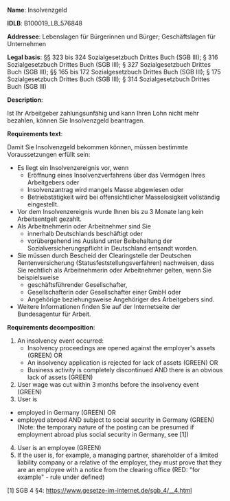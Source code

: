 <b>Name</b>: Insolvenzgeld

<b>IDLB</b>: B100019_LB_576848

<b>Addressee</b>: Lebenslagen für Bürgerinnen und Bürger; Geschäftslagen für Unternehmen

<b>Legal basis</b>: §§ 323 bis 324 Sozialgesetzbuch Drittes Buch (SGB III); § 316 Sozialgesetzbuch Drittes Buch (SGB III); § 327 Sozialgesetzbuch Drittes Buch (SGB III); §§ 165 bis 172 Sozialgesetzbuch Drittes Buch (SGB III); § 175 Sozialgesetzbuch Drittes Buch (SGB III); § 314 Sozialgesetzbuch Drittes Buch (SGB III)

<b>Description</b>: 

Ist Ihr Arbeitgeber zahlungsunfähig und kann Ihren Lohn nicht mehr bezahlen,
können Sie Insolvenzgeld beantragen.

<b>Requirements text</b>:

Damit Sie Insolvenzgeld bekommen können, müssen bestimmte Voraussetzungen
erfüllt sein:

  * Es liegt ein Insolvenzereignis vor, wenn
    * Eröffnung eines Insolvenzverfahrens über das Vermögen Ihres Arbeitgebers oder
    * Insolvenzantrag wird mangels Masse abgewiesen oder
    * Betriebstätigkeit wird bei offensichtlicher Masselosigkeit vollständig eingestellt.
  * Vor dem Insolvenzereignis wurde Ihnen bis zu 3 Monate lang kein Arbeitsentgelt gezahlt.
  * Als Arbeitnehmerin oder Arbeitnehmer sind Sie 
    * innerhalb Deutschlands beschäftigt oder
    * vorübergehend ins Ausland unter Beibehaltung der Sozialversicherungspflicht in Deutschland entsandt worden.
  * Sie müssen durch Bescheid der Clearingstelle der Deutschen Rentenversicherung (Statusfeststellungsverfahren) nachweisen, dass Sie rechtlich als Arbeitnehmerin oder Arbeitnehmer gelten, wenn Sie beispielsweise 
    * geschäftsführender Gesellschafter,
    * Gesellschafterin oder Gesellschafter einer GmbH oder
    * Angehörige beziehungsweise Angehöriger des Arbeitgebers sind.
  * Weitere Informationen finden Sie auf der Internetseite der Bundesagentur für Arbeit.

<b>Requirements decomposition</b>:

1. An insolvency event occurred:
	- Insolvency proceedings are opened against the employer's assets (GREEN) OR
	- An insolvency application is rejected for lack of assets (GREEN) OR
	- Business activity is completely discontinued AND there is an obvious lack of assets (GREEN)
2. User wage was cut within 3 months before the insolvency event (GREEN)
3. User is 
  - employed in Germany (GREEN) OR 
  - employed abroad AND subject to social security in Germany (GREEN) (Note: the temporary nature of the posting can be presumed if employment abroad plus social security in Germany, see [1])
4. User is an employee (GREEN)
5. If the user is, for example, a managing partner, shareholder of a limited liability company or a relative of the employer, they must prove that they are an employee with a notice from the clearing office (RED: "for example" - rule under defined)

[1] SGB 4 §4: https://www.gesetze-im-internet.de/sgb_4/__4.html
